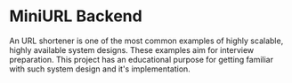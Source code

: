 # MiniURL Backend

An URL shortener is one of the most common examples of highly scalable, highly available system designs. These examples aim for interview preparation. This project has an educational purpose for getting familiar with such system design and it's implementation.
